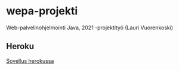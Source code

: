# wepa-projekti
Web-palvelinohjelmointi Java, 2021 -projektityö (Lauri Vuorenkoski)

## Heroku

[Sovellus herokussa](https://hidden-tundra-44605.herokuapp.com/)
